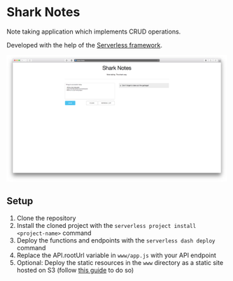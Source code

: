 # Shark Notes
Note taking application which implements CRUD operations.

Developed with the help of the [Serverless framework](http://serverless.com).

![Shark Notes Screenshot](screenshot-1.png)

## Setup
1. Clone the repository
2. Install the cloned project with the `serverless project install <project-name>` command
3. Deploy the functions and endpoints with the `serverless dash deploy` command
4. Replace the API.rootUrl variable in `www/app.js` with your API endpoint
5. Optional: Deploy the static resources in the `www` directory as a static site hosted on S3 (follow [this guide](https://medium.com/@gargar454/setup-an-aws-s3-static-site-with-3-clicks-b02c7de4544f#.8qbrwey57) to do so)
